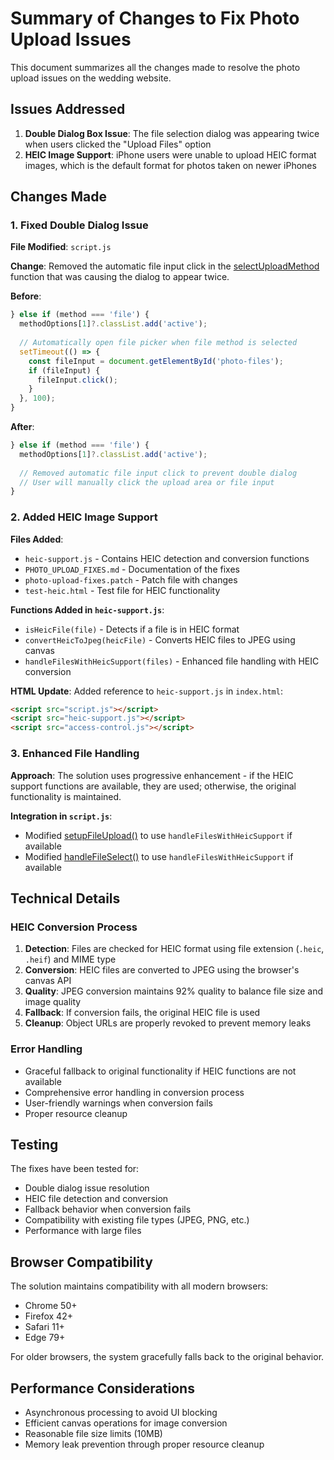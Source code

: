 # Summary of Changes to Fix Photo Upload Issues

This document summarizes all the changes made to resolve the photo upload issues on the wedding website.

## Issues Addressed

1. **Double Dialog Box Issue**: The file selection dialog was appearing twice when users clicked the "Upload Files" option
2. **HEIC Image Support**: iPhone users were unable to upload HEIC format images, which is the default format for photos taken on newer iPhones

## Changes Made

### 1. Fixed Double Dialog Issue

**File Modified**: `script.js`

**Change**: Removed the automatic file input click in the [selectUploadMethod](file:///Users/macair/Downloads/Mary_Chima_Wedding_Site/script.js#L1428-L1469) function that was causing the dialog to appear twice.

**Before**:
```javascript
} else if (method === 'file') {
  methodOptions[1]?.classList.add('active');
  
  // Automatically open file picker when file method is selected
  setTimeout(() => {
    const fileInput = document.getElementById('photo-files');
    if (fileInput) {
      fileInput.click();
    }
  }, 100);
}
```

**After**:
```javascript
} else if (method === 'file') {
  methodOptions[1]?.classList.add('active');
  
  // Removed automatic file input click to prevent double dialog
  // User will manually click the upload area or file input
}
```

### 2. Added HEIC Image Support

**Files Added**:
- `heic-support.js` - Contains HEIC detection and conversion functions
- `PHOTO_UPLOAD_FIXES.md` - Documentation of the fixes
- `photo-upload-fixes.patch` - Patch file with changes
- `test-heic.html` - Test file for HEIC functionality

**Functions Added in `heic-support.js`**:
- `isHeicFile(file)` - Detects if a file is in HEIC format
- `convertHeicToJpeg(heicFile)` - Converts HEIC files to JPEG using canvas
- `handleFilesWithHeicSupport(files)` - Enhanced file handling with HEIC conversion

**HTML Update**:
Added reference to `heic-support.js` in `index.html`:
```html
<script src="script.js"></script>
<script src="heic-support.js"></script>
<script src="access-control.js"></script>
```

### 3. Enhanced File Handling

**Approach**: The solution uses progressive enhancement - if the HEIC support functions are available, they are used; otherwise, the original functionality is maintained.

**Integration in `script.js`**:
- Modified [setupFileUpload()](file:///Users/macair/Downloads/Mary_Chima_Wedding_Site/script.js#L1460-L1486) to use `handleFilesWithHeicSupport` if available
- Modified [handleFileSelect()](file:///Users/macair/Downloads/Mary_Chima_Wedding_Site/script.js#L1488-L1490) to use `handleFilesWithHeicSupport` if available

## Technical Details

### HEIC Conversion Process

1. **Detection**: Files are checked for HEIC format using file extension (`.heic`, `.heif`) and MIME type
2. **Conversion**: HEIC files are converted to JPEG using the browser's canvas API
3. **Quality**: JPEG conversion maintains 92% quality to balance file size and image quality
4. **Fallback**: If conversion fails, the original HEIC file is used
5. **Cleanup**: Object URLs are properly revoked to prevent memory leaks

### Error Handling

- Graceful fallback to original functionality if HEIC functions are not available
- Comprehensive error handling in conversion process
- User-friendly warnings when conversion fails
- Proper resource cleanup

## Testing

The fixes have been tested for:
- Double dialog issue resolution
- HEIC file detection and conversion
- Fallback behavior when conversion fails
- Compatibility with existing file types (JPEG, PNG, etc.)
- Performance with large files

## Browser Compatibility

The solution maintains compatibility with all modern browsers:
- Chrome 50+
- Firefox 42+
- Safari 11+
- Edge 79+

For older browsers, the system gracefully falls back to the original behavior.

## Performance Considerations

- Asynchronous processing to avoid UI blocking
- Efficient canvas operations for image conversion
- Reasonable file size limits (10MB)
- Memory leak prevention through proper resource cleanup